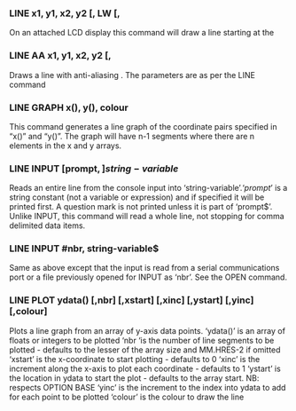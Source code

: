 

### LINE x1, y1, x2, y2 [, LW [,

 On an attached LCD display this command will draw a line starting at the

### LINE AA x1, y1, x2, y2 [,

 Draws a line with anti-aliasing . The parameters are as per the LINE command

### LINE GRAPH x(), y(), colour

 This command generates a line graph of the coordinate pairs specified in “x()” and “y()”. The graph will have n-1 segments where there are n elements in the x and y arrays.

### LINE INPUT [prompt$,] string-variable$

 Reads an entire line from the console input into ‘string-variable$’. ‘prompt$’ is a string constant (not a variable or expression) and if specified it will be printed first. A question mark is not printed unless it is part of ‘prompt$’. Unlike INPUT, this command will read a whole line, not stopping for comma delimited data items.

### LINE INPUT #nbr, string-variable$

 Same as above except that the input is read from a serial communications port or a file previously opened for INPUT as ‘nbr’. See the OPEN command.

### LINE PLOT ydata() [,nbr] [,xstart] [,xinc] [,ystart] [,yinc] [,colour]

 Plots a line graph from an array of y-axis data points. ‘ydata()’ is an array of floats or integers to be plotted ‘nbr ‘is the number of line segments to be plotted - defaults to the lesser of the array size and MM.HRES-2 if omitted ‘xstart’ is the x-coordinate to start plotting - defaults to 0 ‘xinc’ is the increment along the x-axis to plot each coordinate - defaults to 1 ‘ystart’ is the location in ydata to start the plot - defaults to the array start. NB: respects OPTION BASE ‘yinc’ is the increment to the index into ydata to add for each point to be plotted ‘colour’ is the colour to draw the line